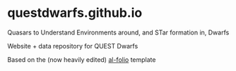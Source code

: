 # questdwarfs.github.io
Quasars to Understand Environments around, and STar formation in, Dwarfs

Website + data repository for QUEST Dwarfs

Based on the (now heavily edited) [al-folio](https://github.com/alshedivat/al-folio) template
